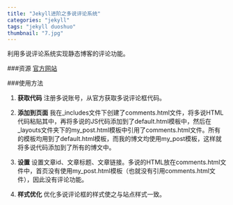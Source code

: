 ```yaml
---
title: "Jekyll进阶之多说评论系统"
categories: "jekyll"
tags: "jekyll duoshuo"
thumbnail: "7.jpg"
---
```

利用多说评论系统实现静态博客的评论功能。
<!--more-->

###资源
[官方网站](http://duoshuo.com/)

###使用方法

1. **获取代码**
注册多说账号，从官方获取多说评论框代码。

2. **添加到页面**
我在_includes文件下创建了comments.html文件，将多说HTML代码粘贴其中，再将多说的JS代码添加到了default.html模板中，然后在_layouts文件夹下的my_post.html模板中引用了comments.html文件。所有的模板均用到了default.html模板，而我的博文均使用my_post模板，这样就将多说代码添加到了所有的博文中。

3. **设置**
设置文章id、文章标题、文章链接。多说的HTML放在comments.html文件中，首页没有使用my_post.html模板（也就没有引用comments.html文件），因此没有评论功能。

4. **样式优化**
优化多说评论框的样式使之与站点样式一致。